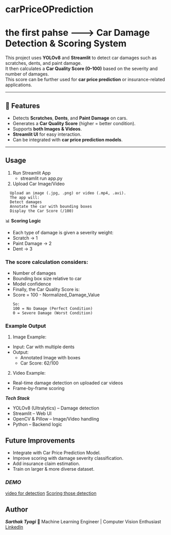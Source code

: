 # carPriceOPrediction
# the first pahse --->  Car Damage Detection & Scoring System

This project uses **YOLOv8** and **Streamlit** to detect car damages such as scratches, dents, and paint damage.  
It then calculates a **Car Quality Score (0–100)** based on the severity and number of damages.  
This score can be further used for **car price prediction** or insurance-related applications.

---

## 📌 Features
- Detects **Scratches**, **Dents**, and **Paint Damage** on cars.
- Generates a **Car Quality Score** (higher = better condition).
- Supports **both Images & Videos**.
- **Streamlit UI** for easy interaction.
- Can be integrated with **car price prediction models**.

---
## Usage
1. Run Streamlit App
   - streamlit run app.py
2. Upload Car Image/Video
```
  Upload an image (.jpg, .png) or video (.mp4, .avi).
  The app will:
  Detect damages
  Annotate the car with bounding boxes
  Display the Car Score (/100)
```
📊 **Scoring Logic**
  - Each type of damage is given a severity weight:
  - Scratch → 1
  - Paint Damage → 2
  - Dent → 3
### The score calculation considers:
  - Number of damages
  - Bounding box size relative to car
  - Model confidence
  - Finally, the Car Quality Score is:
  - Score = 100 - Normalized_Damage_Value
    ```
    So:
    100 = No Damage (Perfect Condition)
    0 = Severe Damage (Worst Condition)
    ```
### Example Output
1. Image Example:
  - Input: Car with multiple dents
  - Output:
    - Annotated Image with boxes
    - Car Score: 62/100
2. Video Example:
  - Real-time damage detection on uploaded car videos
  - Frame-by-frame scoring


 ***Tech Stack***
- YOLOv8 (Ultralytics) – Damage detection
- Streamlit – Web UI
- OpenCV & Pillow – Image/Video handling
- Python – Backend logic

  
## Future Improvements 
- Integrate with Car Price Prediction Model.
- Improve scoring with damage severity classification.
- Add insurance claim estimation.
- Train on larger & more diverse dataset.

### ***DEMO***
[video for detection](https://www.linkedin.com/posts/sarthak-tyagi-a18812226_machinelearning-yolo-computervision-activity-7361832762640617474-uKed?utm_source=share&utm_medium=member_desktop&rcm=ACoAADi3pDQBy3-nsVgSm0LYdQdC_W0qjLWiwoo)
[Scoring those detection](https://www.linkedin.com/posts/sarthak-tyagi-a18812226_machinelearning-yolo-computervision-activity-7361835658560069633-DCAs?utm_source=share&utm_medium=member_desktop&rcm=ACoAADi3pDQBy3-nsVgSm0LYdQdC_W0qjLWiwoo)

## Author
***Sarthak Tyagi***
📌 Machine Learning Engineer | Computer Vision Enthusiast
[LinkedIn](www.linkedin.com/in/sarthak-tyagi-a18812226)

